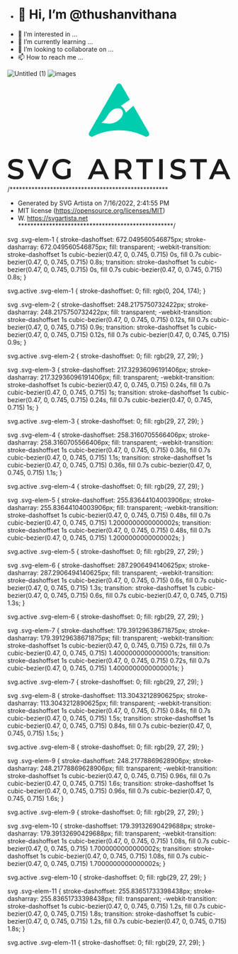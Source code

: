 - <h1>👋 Hi, I’m @thushanvithana</h1>
- 👀 I’m interested in ...
- 🌱 I’m currently learning ...
- 💞️ I’m looking to collaborate on ...
- 📫 How to reach me ...

<!---
thushanvithana/thushanvithana is a ✨ special ✨ repository because its `README.md` (this file) appears on your GitHub profile.
You can click the Preview link to take a look at your changes.
--->
![Untitled (1)](https://user-images.githubusercontent.com/87628351/179348274-1c2ce45a-d2da-41fe-b4bb-3d79f6622681.svg)
![images](https://user-images.githubusercontent.com/87628351/179348291-cc44672b-4243-4e5f-bc2c-99854eea4c9a.jpg)




<svg viewBox="0 0 564 242" version="1.1" xmlns="http://www.w3.org/2000/svg" width="564" height="242">
  <g stroke-width="2" stroke="none" fill="none" fill-rule="evenodd">
    <path d="M284.896413 1.77679122c.882345.50911399 1.614955 1.2417713 2.124036 2.124173l21.099094 36.57152808-23.135682 15.8357502c4.105694 3.2404436 6.948421 5.8686448 8.528184 7.8846038 1.579762 2.0159589 3.442094 5.5716267 5.586996 10.6670034l18.980455-17.1235485 38.506082 66.7434478c1.599912 2.773164.648949 6.318327-2.124036 7.918342-.880865.50826-1.879934.775822-2.896898.775822h-1.922491c-20.321792-10.300399-43.304909-16.104436-67.642638-16.104436-24.337728 0-47.320846 5.804037-67.642638 16.104436h-1.92249c-3.201432 0-5.796706-2.595441-5.796706-5.79708 0-1.01703.267545-2.016163.775772-2.897084L276.978581 3.90096422c1.599913-2.77316415 5.144847-3.7241888 7.917832-2.124173zm-22.79159 66.41506168c-11.912588 9.3077337-11.944524 23.5356033-27.180843 31.0058222 21.073897 5.2094339 33.551253 4.4950599 46.817544-5.8703705 13.266291-10.3654307 12.78672-21.586947 8.366252-27.2452528-4.420468-5.6583057-16.090365-7.1979325-28.002953 2.1098011z" stroke="#00CCAE" fill="#00CCAE" class="svg-elem-1"></path>
    <path d="M20.7357156 241c-3.6819127 0-7.2356044-.568639-10.66118144-1.705935C6.64895709 238.15677 3.95747261 236.68295 2 234.872561l2.58664731-5.431139c1.86425963 1.671128 4.25280646 3.028899 7.16571213 4.073354 2.91290566 1.044455 5.90732776 1.566675 8.98335616 1.566675 4.0547647 0 7.0841412-.684688 9.0882203-2.054085 2.0040791-1.369396 3.0061036-3.191363 3.0061036-5.465954 0-1.671128-.547618-3.028899-1.6428706-4.073354-1.0952525-1.044455-2.4468205-1.845192-4.0547444-2.402235-1.6079239-.557043-3.8799563-1.183706-6.8161652-1.88001-3.6819128-.881984-6.653032-1.763955-8.91344679-2.645939-2.26041481-.881985-4.19455516-2.239756-5.8024791-4.073355-1.60792393-1.833599-2.41187384-4.305438-2.41187384-7.415594 0-2.599532.68743543-4.943718 2.06232691-7.032629 1.37489148-2.08891 3.46050066-3.760013 6.25689011-5.013359 2.79638941-1.253346 6.26852091-1.880009 10.41649861-1.880009 2.8896024 0 5.7325557.371356 8.5289452 1.114079 2.7963894.742724 5.1965877 1.810373 7.2006668 3.20298l-2.3070098 5.570399c-2.0506855-1.299766-4.2411578-2.286181-6.5714823-2.959275-2.3303245-.673093-4.6140083-1.009634-6.8511199-1.009634-3.9615517 0-6.9326709.719502-8.9134468 2.158529-1.98077586 1.439027-2.97114893 3.295808-2.97114893 5.570399 0 1.671129.5592695 3.0289 1.67782528 4.073355 1.11855575 1.044455 2.50507805 1.856797 4.15960855 2.437049 1.6545304.580253 3.9032598 1.195312 6.7462558 1.845195 3.6819127.881984 6.6413805 1.763956 8.8784921 2.64594 2.2371115.88198 4.1596004 2.22815 5.7675244 4.038539 1.6079239 1.810389 2.4118738 4.247414 2.4118738 7.311149 0 2.553112-.6990869 4.885694-2.0972816 6.997814-1.3981947 2.11212-3.5187582 3.783223-6.3617542 5.013359C28.3791277 240.384941 24.8836933 241 20.7357156 241z" stroke="#1D1B1D" fill="#1D1B1D" class="svg-elem-2"></path>
    <path stroke="#1D1B1D" fill="#1D1B1D" d="M102.289855 191.724638L80.8535704 240.42029h-6.9126781l-21.5061097-48.695652h7.5411034l17.5959079 40 17.735558-40z" class="svg-elem-3"></path>
    <path d="M152.031506 215.793944h6.654064v19.008987c-2.402868 1.99607-5.198472 3.527914-8.386893 4.595579C147.110255 240.46617 143.783256 241 140.31758 241c-4.898155 0-9.311049-1.079254-13.238815-3.237795-3.927766-2.15854-7.012171-5.12939-9.253308-8.912638-2.241137-3.783249-3.361689-8.04224-3.361689-12.777103 0-4.734863 1.120552-9.00546 3.361689-12.811918 2.241137-3.806459 5.337094-6.777309 9.287965-8.912639 3.95087-2.13533 8.398421-3.202979 13.342785-3.202979 3.881557 0 7.404941.638268 10.570258 1.914824 3.165317 1.276556 5.856952 3.144942 8.074984 5.605214l-4.297416 4.31706c-3.881557-3.760038-8.571701-5.640029-14.070574-5.640029-3.69672 0-7.012167.800736-9.946439 2.402234-2.934273 1.601498-5.233136 3.829635-6.896661 6.684479-1.663524 2.854844-2.495274 6.069396-2.495274 9.643754 0 3.527937.83175 6.719279 2.495274 9.574123 1.663525 2.854844 3.962388 5.094586 6.896661 6.719294 2.934272 1.624708 6.226614 2.43705 9.877126 2.43705 4.343647 0 8.132729-1.044439 11.36736-3.13335v-15.875637z" stroke="#1D1B1D" fill="#1D1B1D" class="svg-elem-4"></path>
    <path d="M233.231687 191.724638l22.101646 48.695652h-7.297713l-5.351657-12.173913h-25.854756l-5.351657 12.173913h-7.158709l22.032144-48.695652h6.880702zm-3.475102 7.095652l-10.494807 23.860869h20.989614l-10.494807-23.860869z" stroke="#1D1B1D" fill="#1D1B1D" class="svg-elem-5"></path>
    <path d="M292.229824 191.724638c6.285416 0 11.230485 1.507231 14.835356 4.521739 3.60487 3.014508 5.407279 7.165191 5.407279 12.452174 0 3.75654-.924312 6.956508-2.772964 9.6-1.848652 2.643491-4.482941 4.56811-7.902946 5.773913l11.507799 16.347826h-7.556326l-10.467938-14.956522c-1.294056.092754-2.310799.139131-3.05026.139131h-11.993067v14.817391h-6.932409v-48.695652h18.925476zm-.207972 6.052174h-11.785095v21.913043h11.785095c4.390548 0 7.741179-.950715 10.051993-2.852174 2.310815-1.901459 3.466205-4.614475 3.466205-8.13913 0-3.524656-1.15539-6.226078-3.466205-8.104348-2.310814-1.87827-5.661445-2.817391-10.051993-2.817391z" stroke="#1D1B1D" fill="#1D1B1D" class="svg-elem-6"></path>
    <path stroke="#1D1B1D" fill="#1D1B1D" d="M343.217992 197.776812h-16.580311v-6.052174h40v6.052174H350.05737v42.643478h-6.839378z" class="svg-elem-7"></path>
    <path stroke="#1D1B1D" fill="#1D1B1D" d="M384.608696 191.724638h6.956521v48.695652h-6.956521z" class="svg-elem-8"></path>
    <path d="M431.170498 241c-3.681913 0-7.235604-.568639-10.661181-1.705935-3.425577-1.137295-6.117062-2.611115-8.074534-4.421504l2.586647-5.431139c1.86426 1.671128 4.252806 3.028899 7.165712 4.073354 2.912906 1.044455 5.907328 1.566675 8.983356 1.566675 4.054765 0 7.084141-.684688 9.088221-2.054085 2.004079-1.369396 3.006103-3.191363 3.006103-5.465954 0-1.671128-.547618-3.028899-1.64287-4.073354-1.095253-1.044455-2.446821-1.845192-4.054745-2.402235-1.607924-.557043-3.879956-1.183706-6.816165-1.88001-3.681913-.881984-6.653032-1.763955-8.913447-2.645939-2.260415-.881985-4.194555-2.239756-5.802479-4.073355-1.607924-1.833599-2.411874-4.305438-2.411874-7.415594 0-2.599532.687436-4.943718 2.062327-7.032629 1.374892-2.08891 3.460501-3.760013 6.25689-5.013359 2.79639-1.253346 6.268521-1.880009 10.416499-1.880009 2.889602 0 5.732556.371356 8.528945 1.114079 2.796389.742724 5.196588 1.810373 7.200667 3.20298l-2.30701 5.570399c-2.050686-1.299766-4.241158-2.286181-6.571482-2.959275-2.330325-.673093-4.614009-1.009634-6.85112-1.009634-3.961552 0-6.932671.719502-8.913447 2.158529-1.980776 1.439027-2.971149 3.295808-2.971149 5.570399 0 1.671129.55927 3.0289 1.677825 4.073355 1.118556 1.044455 2.505078 1.856797 4.159609 2.437049 1.65453.580253 3.90326 1.195312 6.746256 1.845195 3.681912.881984 6.64138 1.763956 8.878492 2.64594 2.237111.88198 4.1596 2.22815 5.767524 4.038539 1.607924 1.810389 2.411874 4.247414 2.411874 7.311149 0 2.553112-.699087 4.885694-2.097282 6.997814-1.398194 2.11212-3.518758 3.783223-6.361754 5.013359C438.81391 240.384941 435.318476 241 431.170498 241z" stroke="#1D1B1D" fill="#1D1B1D" class="svg-elem-9"></path>
    <path stroke="#1D1B1D" fill="#1D1B1D" d="M479.449876 197.776812h-16.580311v-6.052174h40v6.052174h-16.580311v42.643478h-6.839378z" class="svg-elem-10"></path>
    <path d="M539.898353 191.724638L562 240.42029h-7.297714l-5.351656-12.173913h-25.854757l-5.351656 12.173913h-7.15871l22.032145-48.695652h6.880701zm-3.475101 7.095652l-10.494808 23.860869h20.989615l-10.494807-23.860869z" stroke="#1D1B1D" fill="#1D1B1D" class="svg-elem-11"></path>
  </g>
</svg>




/***************************************************
 * Generated by SVG Artista on 7/16/2022, 2:41:55 PM
 * MIT license (https://opensource.org/licenses/MIT)
 * W. https://svgartista.net
 **************************************************/

svg .svg-elem-1 {
  stroke-dashoffset: 672.049560546875px;
  stroke-dasharray: 672.049560546875px;
  fill: transparent;
  -webkit-transition: stroke-dashoffset 1s cubic-bezier(0.47, 0, 0.745, 0.715) 0s,
                        fill 0.7s cubic-bezier(0.47, 0, 0.745, 0.715) 0.8s;
          transition: stroke-dashoffset 1s cubic-bezier(0.47, 0, 0.745, 0.715) 0s,
                fill 0.7s cubic-bezier(0.47, 0, 0.745, 0.715) 0.8s;
}

svg.active .svg-elem-1 {
  stroke-dashoffset: 0;
  fill: rgb(0, 204, 174);
}

svg .svg-elem-2 {
  stroke-dashoffset: 248.2175750732422px;
  stroke-dasharray: 248.2175750732422px;
  fill: transparent;
  -webkit-transition: stroke-dashoffset 1s cubic-bezier(0.47, 0, 0.745, 0.715) 0.12s,
                        fill 0.7s cubic-bezier(0.47, 0, 0.745, 0.715) 0.9s;
          transition: stroke-dashoffset 1s cubic-bezier(0.47, 0, 0.745, 0.715) 0.12s,
                fill 0.7s cubic-bezier(0.47, 0, 0.745, 0.715) 0.9s;
}

svg.active .svg-elem-2 {
  stroke-dashoffset: 0;
  fill: rgb(29, 27, 29);
}

svg .svg-elem-3 {
  stroke-dashoffset: 217.32936096191406px;
  stroke-dasharray: 217.32936096191406px;
  fill: transparent;
  -webkit-transition: stroke-dashoffset 1s cubic-bezier(0.47, 0, 0.745, 0.715) 0.24s,
                        fill 0.7s cubic-bezier(0.47, 0, 0.745, 0.715) 1s;
          transition: stroke-dashoffset 1s cubic-bezier(0.47, 0, 0.745, 0.715) 0.24s,
                fill 0.7s cubic-bezier(0.47, 0, 0.745, 0.715) 1s;
}

svg.active .svg-elem-3 {
  stroke-dashoffset: 0;
  fill: rgb(29, 27, 29);
}

svg .svg-elem-4 {
  stroke-dashoffset: 258.3160705566406px;
  stroke-dasharray: 258.3160705566406px;
  fill: transparent;
  -webkit-transition: stroke-dashoffset 1s cubic-bezier(0.47, 0, 0.745, 0.715) 0.36s,
                        fill 0.7s cubic-bezier(0.47, 0, 0.745, 0.715) 1.1s;
          transition: stroke-dashoffset 1s cubic-bezier(0.47, 0, 0.745, 0.715) 0.36s,
                fill 0.7s cubic-bezier(0.47, 0, 0.745, 0.715) 1.1s;
}

svg.active .svg-elem-4 {
  stroke-dashoffset: 0;
  fill: rgb(29, 27, 29);
}

svg .svg-elem-5 {
  stroke-dashoffset: 255.83644104003906px;
  stroke-dasharray: 255.83644104003906px;
  fill: transparent;
  -webkit-transition: stroke-dashoffset 1s cubic-bezier(0.47, 0, 0.745, 0.715) 0.48s,
                        fill 0.7s cubic-bezier(0.47, 0, 0.745, 0.715) 1.2000000000000002s;
          transition: stroke-dashoffset 1s cubic-bezier(0.47, 0, 0.745, 0.715) 0.48s,
                fill 0.7s cubic-bezier(0.47, 0, 0.745, 0.715) 1.2000000000000002s;
}

svg.active .svg-elem-5 {
  stroke-dashoffset: 0;
  fill: rgb(29, 27, 29);
}

svg .svg-elem-6 {
  stroke-dashoffset: 287.2906494140625px;
  stroke-dasharray: 287.2906494140625px;
  fill: transparent;
  -webkit-transition: stroke-dashoffset 1s cubic-bezier(0.47, 0, 0.745, 0.715) 0.6s,
                        fill 0.7s cubic-bezier(0.47, 0, 0.745, 0.715) 1.3s;
          transition: stroke-dashoffset 1s cubic-bezier(0.47, 0, 0.745, 0.715) 0.6s,
                fill 0.7s cubic-bezier(0.47, 0, 0.745, 0.715) 1.3s;
}

svg.active .svg-elem-6 {
  stroke-dashoffset: 0;
  fill: rgb(29, 27, 29);
}

svg .svg-elem-7 {
  stroke-dashoffset: 179.39129638671875px;
  stroke-dasharray: 179.39129638671875px;
  fill: transparent;
  -webkit-transition: stroke-dashoffset 1s cubic-bezier(0.47, 0, 0.745, 0.715) 0.72s,
                        fill 0.7s cubic-bezier(0.47, 0, 0.745, 0.715) 1.4000000000000001s;
          transition: stroke-dashoffset 1s cubic-bezier(0.47, 0, 0.745, 0.715) 0.72s,
                fill 0.7s cubic-bezier(0.47, 0, 0.745, 0.715) 1.4000000000000001s;
}

svg.active .svg-elem-7 {
  stroke-dashoffset: 0;
  fill: rgb(29, 27, 29);
}

svg .svg-elem-8 {
  stroke-dashoffset: 113.3043212890625px;
  stroke-dasharray: 113.3043212890625px;
  fill: transparent;
  -webkit-transition: stroke-dashoffset 1s cubic-bezier(0.47, 0, 0.745, 0.715) 0.84s,
                        fill 0.7s cubic-bezier(0.47, 0, 0.745, 0.715) 1.5s;
          transition: stroke-dashoffset 1s cubic-bezier(0.47, 0, 0.745, 0.715) 0.84s,
                fill 0.7s cubic-bezier(0.47, 0, 0.745, 0.715) 1.5s;
}

svg.active .svg-elem-8 {
  stroke-dashoffset: 0;
  fill: rgb(29, 27, 29);
}

svg .svg-elem-9 {
  stroke-dashoffset: 248.21778869628906px;
  stroke-dasharray: 248.21778869628906px;
  fill: transparent;
  -webkit-transition: stroke-dashoffset 1s cubic-bezier(0.47, 0, 0.745, 0.715) 0.96s,
                        fill 0.7s cubic-bezier(0.47, 0, 0.745, 0.715) 1.6s;
          transition: stroke-dashoffset 1s cubic-bezier(0.47, 0, 0.745, 0.715) 0.96s,
                fill 0.7s cubic-bezier(0.47, 0, 0.745, 0.715) 1.6s;
}

svg.active .svg-elem-9 {
  stroke-dashoffset: 0;
  fill: rgb(29, 27, 29);
}

svg .svg-elem-10 {
  stroke-dashoffset: 179.39132690429688px;
  stroke-dasharray: 179.39132690429688px;
  fill: transparent;
  -webkit-transition: stroke-dashoffset 1s cubic-bezier(0.47, 0, 0.745, 0.715) 1.08s,
                        fill 0.7s cubic-bezier(0.47, 0, 0.745, 0.715) 1.7000000000000002s;
          transition: stroke-dashoffset 1s cubic-bezier(0.47, 0, 0.745, 0.715) 1.08s,
                fill 0.7s cubic-bezier(0.47, 0, 0.745, 0.715) 1.7000000000000002s;
}

svg.active .svg-elem-10 {
  stroke-dashoffset: 0;
  fill: rgb(29, 27, 29);
}

svg .svg-elem-11 {
  stroke-dashoffset: 255.83651733398438px;
  stroke-dasharray: 255.83651733398438px;
  fill: transparent;
  -webkit-transition: stroke-dashoffset 1s cubic-bezier(0.47, 0, 0.745, 0.715) 1.2s,
                        fill 0.7s cubic-bezier(0.47, 0, 0.745, 0.715) 1.8s;
          transition: stroke-dashoffset 1s cubic-bezier(0.47, 0, 0.745, 0.715) 1.2s,
                fill 0.7s cubic-bezier(0.47, 0, 0.745, 0.715) 1.8s;
}

svg.active .svg-elem-11 {
  stroke-dashoffset: 0;
  fill: rgb(29, 27, 29);
}
